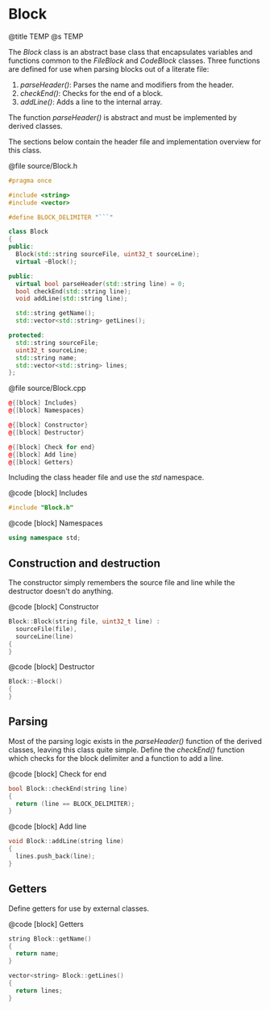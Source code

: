 # Block
@title TEMP
@s TEMP

The *Block* class is an abstract base class that encapsulates variables and functions common to the *FileBlock* and *CodeBlock* classes. Three functions are defined for use when parsing blocks out of a literate file:

1. *parseHeader()*: Parses the name and modifiers from the header.
2. *checkEnd()*: Checks for the end of a block.
3. *addLine()*: Adds a line to the internal array.

The function *parseHeader()* is abstract and must be implemented by derived classes.

The sections below contain the header file and implementation overview for this class.

@file source/Block.h
```cpp
#pragma once

#include <string>
#include <vector>

#define BLOCK_DELIMITER "```"

class Block
{
public:
  Block(std::string sourceFile, uint32_t sourceLine);
  virtual ~Block();

public:
  virtual bool parseHeader(std::string line) = 0;
  bool checkEnd(std::string line);
  void addLine(std::string line);

  std::string getName();
  std::vector<std::string> getLines();

protected:
  std::string sourceFile;
  uint32_t sourceLine;
  std::string name;
  std::vector<std::string> lines;
};
```

@file source/Block.cpp
```cpp
@{[block] Includes}
@{[block] Namespaces}

@{[block] Constructor}
@{[block] Destructor}

@{[block] Check for end}
@{[block] Add line}
@{[block] Getters}
```

Including the class header file and use the *std* namespace.

@code [block] Includes
```cpp
#include "Block.h"
```

@code [block] Namespaces
```cpp
using namespace std;
```

## Construction and destruction

The constructor simply remembers the source file and line while the destructor doesn't do anything.

@code [block] Constructor
```cpp
Block::Block(string file, uint32_t line) : 
  sourceFile(file),
  sourceLine(line)
{
}
```

@code [block] Destructor
```cpp
Block::~Block()
{
}
```

## Parsing

Most of the parsing logic exists in the *parseHeader()* function of the derived classes, leaving this class quite simple. Define the *checkEnd()* function which checks for the block delimiter and a function to add a line.

@code [block] Check for end
```cpp
bool Block::checkEnd(string line)
{
  return (line == BLOCK_DELIMITER);
}
```

@code [block] Add line
```cpp
void Block::addLine(string line)
{
  lines.push_back(line);
}
```

## Getters

Define getters for use by external classes.

@code [block] Getters
```cpp
string Block::getName()
{
  return name;
}

vector<string> Block::getLines()
{
  return lines;
}
```
